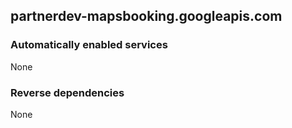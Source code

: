 ## partnerdev-mapsbooking.googleapis.com

### Automatically enabled services

None

### Reverse dependencies

None
